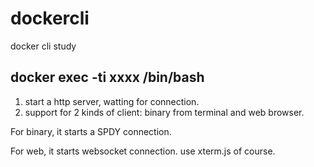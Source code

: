 # dockercli
docker cli study

## docker exec -ti xxxx /bin/bash
1. start a http server, watting for connection.
2. support for 2 kinds of client: binary from terminal and web browser.

For binary, it starts a SPDY connection.

For web, it starts websocket connection. use xterm.js of course.


